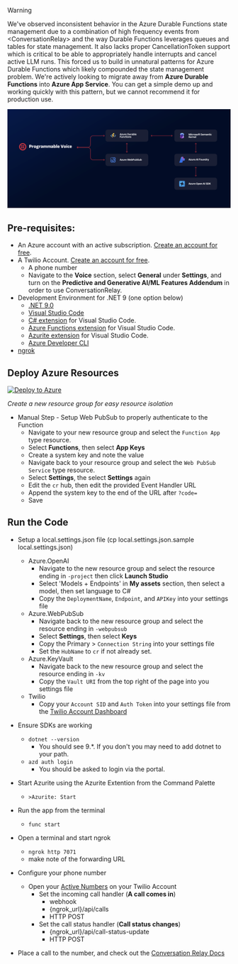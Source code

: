 > [!WARNING]  
> We've observed inconsistent behavior in the Azure Durable Functions state management due to a combination of high frequency events from \<ConversationRelay\> and the way Durable Functions leverages queues and tables for state management.  It also lacks proper CancellationToken support which is critical to be able to appropriately handle interrupts and cancel active LLM runs.  This forced us to build in unnatural patterns for Azure Durable Functions which likely compounded the state management problem.  We're actively looking to migrate away from **Azure Durable Functions** into **Azure App Service**.  You can get a simple demo up and working quickly with this pattern, but we cannot recommend it for production use.

![banner](/Assets/cr-azure.png)

## Pre-requisites:

- An Azure account with an active subscription. [Create an account for free](https://azure.microsoft.com/free/?ref=twiliio.com).
- A Twilio Account. [Create an account for free](https://www.twilio.com/try-twilio?utm-source=signal-jyoung).
  - A phone number
  - Navigate to the **Voice** section, select **General** under **Settings**, and turn on the **Predictive and Generative AI/ML Features Addendum** in order to use ConversationRelay.
- Development Environment for .NET 9 (one option below)
  - [.NET 9.0](https://dotnet.microsoft.com/en-us/download/dotnet/9.0)
  - [Visual Studio Code](https://code.visualstudio.com/Download)
  - [C\# extension](https://marketplace.visualstudio.com/items?itemName=ms-dotnettools.csharp) for Visual Studio Code.
  - [Azure Functions extension](https://marketplace.visualstudio.com/items?itemName=ms-azuretools.vscode-azurefunctions) for Visual Studio Code.
  - [Azurite extension](https://marketplace.visualstudio.com/items?itemName=Azurite.azurite) for Visual Studio Code.
  - [Azure Developer CLI](https://learn.microsoft.com/en-us/azure/developer/azure-developer-cli/install-azd)
- [ngrok](https://ngrok.com/download?utm-source=signal-jyoung)

## Deploy Azure Resources

[![Deploy to Azure](https://aka.ms/deploytoazurebutton)](https://portal.azure.com/#create/Microsoft.Template/uri/https%3A%2F%2Fraw.githubusercontent.com%2Ftwilio-jyoung%2FSignal2025AzureConversationRelay%2F39fe8b52e9f946737e1ba706ed2c46b56a004af2%2Finfra%2Fmain.json)

_Create a new resource group for easy resource isolation_

- Manual Step - Setup Web PubSub to properly authenticate to the Function
  - Navigate to your new resource group and select the `Function App` type resource.
  - Select **Functions**, then select **App Keys**
  - Create a system key and note the value
  - Navigate back to your resource group and select the `Web PubSub Service` type resource.
  - Select **Settings**, the select **Settings** again
  - Edit the `cr` hub, then edit the provided Event Handler URL
  - Append the system key to the end of the URL after `?code=`
  - Save

## Run the Code

- Setup a local.settings.json file (cp local.settings.json.sample local.settings.json)

  - Azure.OpenAI
    - Navigate to the new resource group and select the resource ending in `-project` then click **Launch Studio**
    - Select 'Models + Endpoints' in **My assets** section, then select a model, then set language to C#
    - Copy the `DeploymentName`, `Endpoint`, and `APIKey` into your settings file
  - Azure.WebPubSub
    - Navigate back to the new resource group and select the resource ending in `-webpubsub`
    - Select **Settings**, then select **Keys**
    - Copy the Primary > `Connection String` into your settings file
    - Set the `HubName` to `cr` if not already set.
  - Azure.KeyVault
    - Navigate back to the new resource group and select the resource ending in `-kv`
    - Copy the `Vault URI` from the top right of the page into you settings file
  - Twilio
    - Copy your `Account SID` and `Auth Token` into your settings file from the [Twilio Account Dashboard](https://console.twilio.com/)

- Ensure SDKs are working

  - `dotnet --version`
    - You should see 9.\*. If you don't you may need to add dotnet to your path.
  - `azd auth login`
    - You should be asked to login via the portal.

- Start Azurite using the Azurite Extention from the Command Palette

  - `>Azurite: Start`

- Run the app from the terminal

  - `func start`

- Open a terminal and start ngrok

  - `ngrok http 7071`
  - make note of the forwarding URL

- Configure your phone number

  - Open your [Active Numbers](https://console.twilio.com/us1/develop/phone-numbers/manage/incoming) on your Twilio Account
    - Set the incoming call handler (**A call comes in**)
      - webhook
      - {ngrok_url}/api/calls
      - HTTP POST
    - Set the call status handler (**Call status changes**)
      - {ngrok_url}/api/call-status-update
      - HTTP POST

- Place a call to the number, and check out the [Conversation Relay Docs](https://www.twilio.com/docs/voice/twiml/connect/conversationrelay)

